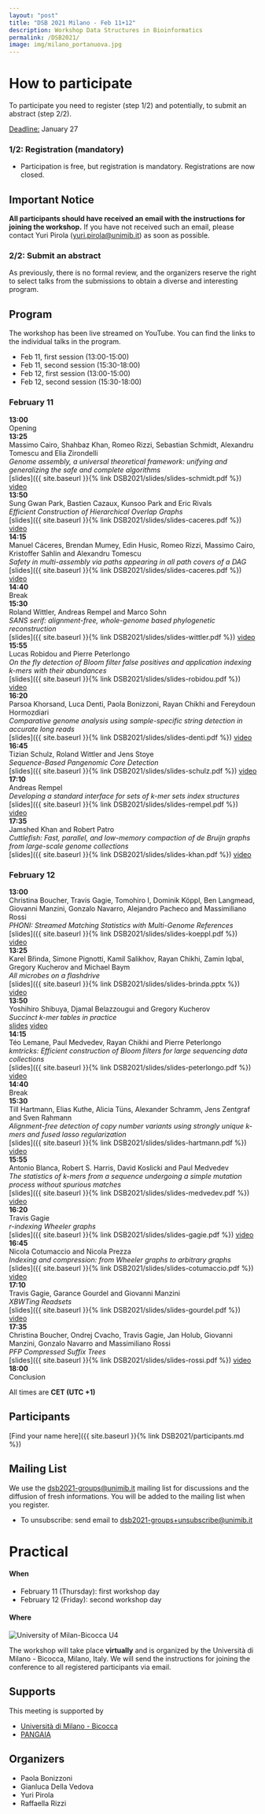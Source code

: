 ```yaml
---
layout: "post"
title: "DSB 2021 Milano - Feb 11+12"
description: Workshop Data Structures in Bioinformatics
permalink: /DSB2021/
image: img/milano_portanuova.jpg
---
```

# How to participate
To participate you need to register (step 1/2) and potentially, to submit an abstract (step 2/2).


<u>Deadline:</u> January 27

### 1/2: Registration (mandatory)

* Participation is free, but registration is mandatory. Registrations are now closed.

## Important Notice

**All participants should have received an email with the instructions for joining the workshop.** If you have not received such an email,
please contact Yuri Pirola (yuri.pirola@unimib.it) as soon as possible.

### 2/2: Submit an abstract

As previously, there is no formal review, and the organizers reserve the  right to select talks from the submissions to obtain a diverse and  interesting program.

## Program

The workshop has been live streamed on YouTube. You can find the links to the individual talks in the program.

* Feb 11, first session (13:00-15:00)
* Feb 11, second session (15:30-18:00)
* Feb 12, first session (13:00-15:00)
* Feb 12, second session (15:30-18:00)
### February 11

**13:00**  
Opening  
**13:25**  
Massimo Cairo, Shahbaz Khan, Romeo Rizzi, Sebastian Schmidt, Alexandru Tomescu and Elia Zirondelli  
*Genome assembly, a universal theoretical framework: unifying and generalizing the safe and complete algorithms*  
[slides]({{ site.baseurl }}{% link DSB2021/slides/slides-schmidt.pdf %}) [video](https://youtu.be/tLvK9G8Q3MQ)  
**13:50**  
Sung Gwan Park, Bastien Cazaux, Kunsoo Park and Eric Rivals  
*Efficient Construction of Hierarchical Overlap Graphs*  
[slides]({{ site.baseurl }}{% link DSB2021/slides/slides-caceres.pdf %}) [video](https://youtu.be/s2CJFPKDtnE)  
**14:15**  
Manuel Cáceres, Brendan Mumey, Edin Husic, Romeo Rizzi, Massimo Cairo, Kristoffer Sahlin and Alexandru Tomescu  
*Safety in multi-assembly via paths appearing in all path covers of a DAG*  
[slides]({{ site.baseurl }}{% link DSB2021/slides/slides-caceres.pdf %}) [video](https://youtu.be/Pn5Nw2bsLAg)  
**14:40**  
Break  
**15:30**  
Roland Wittler, Andreas Rempel and Marco Sohn  
*SANS serif: alignment-free, whole-genome based phylogenetic reconstruction*  
[slides]({{ site.baseurl }}{% link DSB2021/slides/slides-wittler.pdf %}) [video](https://youtu.be/qEgw5-6Qecs)  
**15:55**  
Lucas Robidou and Pierre Peterlongo  
*On the fly detection of Bloom filter false positives and application indexing k-mers with their abundances*  
[slides]({{ site.baseurl }}{% link DSB2021/slides/slides-robidou.pdf %}) [video](https://youtu.be/4vFX4GJG_tA)  
**16:20**  
Parsoa Khorsand, Luca Denti, Paola Bonizzoni, Rayan Chikhi and Fereydoun Hormozdiari  
*Comparative genome analysis using sample-specific string detection in accurate long reads*  
[slides]({{ site.baseurl }}{% link DSB2021/slides/slides-denti.pdf %}) [video](https://youtu.be/OuOYpkrWdgY)  
**16:45**  
Tizian Schulz, Roland Wittler and Jens Stoye  
*Sequence-Based Pangenomic Core Detection*  
[slides]({{ site.baseurl }}{% link DSB2021/slides/slides-schulz.pdf %}) [video](https://youtu.be/FD2yD67ixFk)  
**17:10**  
Andreas Rempel  
*Developing a standard interface for sets of k-mer sets index structures*  
[slides]({{ site.baseurl }}{% link DSB2021/slides/slides-rempel.pdf %}) [video](https://youtu.be/_mXm-xH4BWw)  
**17:35**  
Jamshed Khan and Robert Patro  
*Cuttlefish: Fast, parallel, and low-memory compaction of de Bruijn graphs from large-scale genome collections*  
[slides]({{ site.baseurl }}{% link DSB2021/slides/slides-khan.pdf %}) [video](https://youtu.be/VcjfMieaZWk)  
### February 12

**13:00**  
Christina Boucher, Travis Gagie, Tomohiro I, Dominik Köppl, Ben Langmead, Giovanni Manzini, Gonzalo Navarro, Alejandro Pacheco and Massimiliano Rossi  
*PHONI: Streamed Matching Statistics with Multi-Genome References*  
[slides]({{ site.baseurl }}{% link DSB2021/slides/slides-koeppl.pdf %}) [video](https://www.youtube.com/watch?v=0KH_MeUUAT0)  
**13:25**  
Karel Břinda, Simone Pignotti, Kamil Salikhov, Rayan Chikhi, Zamin Iqbal, Gregory Kucherov and Michael Baym  
*All microbes on a flashdrive*  
[slides]({{ site.baseurl }}{% link DSB2021/slides/slides-brinda.pptx %}) [video](https://youtu.be/iVhAOuYHH-M)  
**13:50**  
Yoshihiro Shibuya, Djamal Belazzougui and Gregory Kucherov  
*Succinct k-mer tables in practice*  
[slides]() [video](https://youtu.be/fv_3OajY-pk)  
**14:15**  
Téo Lemane, Paul Medvedev, Rayan Chikhi and Pierre Peterlongo  
*kmtricks: Efficient construction of Bloom filters for large sequencing data collections*  
[slides]({{ site.baseurl }}{% link DSB2021/slides/slides-peterlongo.pdf %}) [video](https://youtu.be/c91I3HhVhoQ)  
**14:40**  
Break  
**15:30**  
Till Hartmann, Elias Kuthe, Alicia Tüns, Alexander Schramm, Jens Zentgraf and Sven Rahmann  
*Alignment-free detection of copy number variants using strongly unique k-mers and fused lasso regularization*  
[slides]({{ site.baseurl }}{% link DSB2021/slides/slides-hartmann.pdf %}) [video](https://youtu.be/d8B_Cr0iQR4)  
**15:55**  
Antonio Blanca, Robert S. Harris, David Koslicki and Paul Medvedev  
*The statistics of k-mers from a sequence undergoing a simple mutation process without spurious matches*  
[slides]({{ site.baseurl }}{% link DSB2021/slides/slides-medvedev.pdf %}) [video](https://youtu.be/JCcLvogeG-8)  
**16:20**  
Travis Gagie  
*r-indexing Wheeler graphs*  
[slides]({{ site.baseurl }}{% link DSB2021/slides/slides-gagie.pdf %}) [video](https://youtu.be/h47iqXx_esg)  
**16:45**  
Nicola Cotumaccio and Nicola Prezza  
*Indexing and compression: from Wheeler graphs to arbitrary graphs*  
[slides]({{ site.baseurl }}{% link DSB2021/slides/slides-cotumaccio.pdf %}) [video](https://youtu.be/FKNCfRTYbX4)  
**17:10**  
Travis Gagie, Garance Gourdel and Giovanni Manzini  
*XBWTing Readsets*  
[slides]({{ site.baseurl }}{% link DSB2021/slides/slides-gourdel.pdf %}) [video](https://youtu.be/0EKzGIDO4WY)  
**17:35**  
Christina Boucher, Ondrej Cvacho, Travis Gagie, Jan Holub, Giovanni Manzini, Gonzalo Navarro and Massimiliano Rossi  
*PFP Compressed Suffix Trees*  
[slides]({{ site.baseurl }}{% link DSB2021/slides/slides-rossi.pdf %}) [video](https://youtu.be/dqG2Icir8JU)  
**18:00**  
Conclusion


All times are **CET (UTC +1)**


## Participants

[Find your name here]({{ site.baseurl }}{% link DSB2021/participants.md %})

## Mailing List
We use the dsb2021-groups@unimib.it mailing list for discussions and the diffusion of fresh informations.
You will be added to the mailing list when you register.

* To unsubscribe: send email to dsb2021-groups+unsubscribe@unimib.it


# Practical
#### When
<!-- * any time before January 15: register and submit a talk (via [EasyChair](https://easychair.org/my/conference?conf=dsb2020)) -->
* February 11 (Thursday): first workshop day
* February 12 (Friday): second workshop day

#### Where

![University of Milan-Bicocca U4](img/bicocca.png)

The workshop will take place **virtually** and is organized by the Università di Milano - Bicocca, Milano, Italy.
We will send the instructions for joining the conference to all
registered participants via email.

## Supports
This meeting is supported by

*  [Università di Milano - Bicocca](https://www.unimib.it)
*  [PANGAIA](https://www.pangenome.eu/)

## Organizers

* Paola Bonizzoni
* Gianluca Della Vedova
* Yuri Pirola
* Raffaella Rizzi
